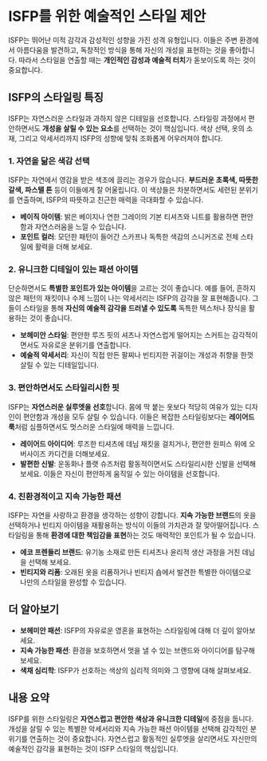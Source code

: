# ISFP를 위한 예술적인 스타일 제안

ISFP는 뛰어난 미적 감각과 감성적인 성향을 가진 성격 유형입니다. 이들은 주변 환경에서 아름다움을 발견하고, 독창적인 방식을 통해 자신의 개성을 표현하는 것을 좋아합니다. 따라서 스타일을 연출할 때는 **개인적인 감성과 예술적 터치**가 돋보이도록 하는 것이 중요합니다. 

## ISFP의 스타일링 특징
ISFP는 자연스러운 스타일과 과하지 않은 디테일을 선호합니다. 스타일링 과정에서 편안하면서도 **개성을 살릴 수 있는 요소**를 선택하는 것이 핵심입니다. 색상 선택, 옷의 소재, 그리고 악세서리까지 ISFP의 성향에 맞춰 조화롭게 어우러져야 합니다.

### 1. 자연을 닮은 색감 선택
ISFP는 자연에서 영감을 받은 색조에 끌리는 경우가 많습니다. **부드러운 초록색, 따뜻한 갈색, 파스텔 톤** 등이 이들에게 잘 어울립니다. 이 색상들은 차분하면서도 세련된 분위기를 연출하며, ISFP의 따뜻하고 친근한 매력을 극대화할 수 있습니다.

- **베이직 아이템**: 밝은 베이지나 연한 그레이의 기본 티셔츠와 니트를 활용하면 편안함과 자연스러움을 느낄 수 있습니다.
- **포인트 컬러**: 모던한 패턴이 들어간 스카프나 독특한 색감의 스니커즈로 전체 스타일에 활력을 더해 보세요.

### 2. 유니크한 디테일이 있는 패션 아이템
단순하면서도 **특별한 포인트가 있는 아이템**을 고르는 것이 좋습니다. 예를 들어, 흔하지 않은 패턴의 재킷이나 수제 느낌이 나는 악세서리는 ISFP의 감각을 잘 표현해줍니다. 그들이 스타일을 통해 **자신의 예술적 감각을 드러낼 수 있도록** 독특한 텍스처나 장식을 활용하는 것이 좋습니다.

- **보헤미안 스타일**: 편안한 루즈 핏의 셔츠나 자연스럽게 떨어지는 스커트는 감각적이면서도 자유로운 분위기를 연출합니다.
- **예술적 악세서리**: 자신이 직접 만든 팔찌나 빈티지한 귀걸이는 개성과 취향을 한껏 살릴 수 있는 디테일입니다.

### 3. 편안하면서도 스타일리시한 핏
ISFP는 **자연스러운 실루엣을 선호**합니다. 몸에 딱 붙는 옷보다 적당히 여유가 있는 디자인이 편안함과 개성을 모두 살릴 수 있습니다. 이들은 복잡한 스타일링보다는 **레이어드 룩**처럼 심플하면서도 멋스러운 스타일에 매력을 느낍니다.

- **레이어드 아이디어**: 루즈한 티셔츠에 데님 재킷을 걸치거나, 편안한 원피스 위에 오버사이즈 카디건을 더해보세요.
- **발편한 신발**: 운동화나 플랫 슈즈처럼 활동적이면서도 스타일리시한 신발을 선택해보세요. 이들은 자신이 편안하게 움직일 수 있는 아이템을 선호합니다.

### 4. 친환경적이고 지속 가능한 패션
ISFP는 자연을 사랑하고 환경을 생각하는 성향이 강합니다. **지속 가능한 브랜드**의 옷을 선택하거나 빈티지 아이템을 재활용하는 방식이 이들의 가치관과 잘 맞아떨어집니다. 스타일링을 통해 **환경에 대한 책임감을 표현**하는 것도 매력적인 포인트가 될 수 있습니다.

- **에코 프렌들리 브랜드**: 유기농 소재로 만든 티셔츠나 윤리적 생산 과정을 거친 데님을 선택해 보세요.
- **빈티지와 리폼**: 오래된 옷을 리폼하거나 빈티지 숍에서 발견한 특별한 아이템으로 나만의 스타일을 완성할 수 있습니다.

## 더 알아보기
- **보헤미안 패션**: ISFP의 자유로운 영혼을 표현하는 스타일링에 대해 더 깊이 알아보세요.
- **지속 가능한 패션**: 환경을 보호하면서 멋을 낼 수 있는 브랜드와 아이디어를 탐구해 보세요.
- **색채 심리학**: ISFP가 선호하는 색상의 심리적 의미와 그 영향에 대해 살펴보세요.

## 내용 요약
ISFP를 위한 스타일링은 **자연스럽고 편안한 색상과 유니크한 디테일**에 중점을 둡니다. 개성을 살릴 수 있는 특별한 악세서리와 지속 가능한 패션 아이템을 선택해 감각적인 분위기를 연출하는 것이 중요합니다. 자연스럽고 활동적인 실루엣을 살리면서도 자신만의 예술적인 감각을 표현하는 것이 ISFP 스타일의 핵심입니다.